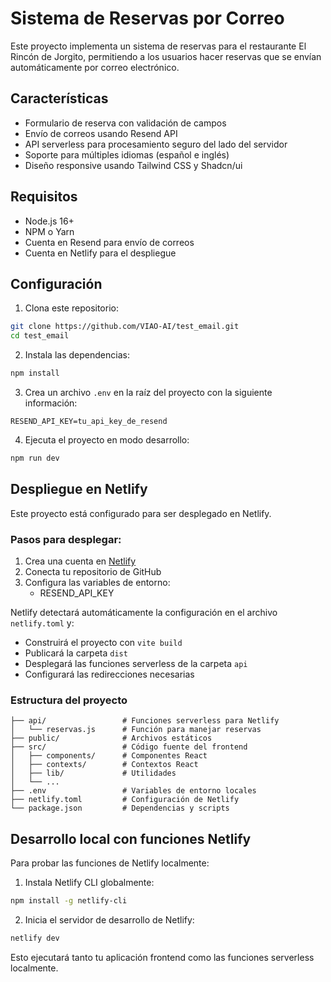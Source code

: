# Sistema de Reservas por Correo

Este proyecto implementa un sistema de reservas para el restaurante El Rincón de Jorgito, permitiendo a los usuarios hacer reservas que se envían automáticamente por correo electrónico.

## Características

- Formulario de reserva con validación de campos
- Envío de correos usando Resend API
- API serverless para procesamiento seguro del lado del servidor
- Soporte para múltiples idiomas (español e inglés)
- Diseño responsive usando Tailwind CSS y Shadcn/ui

## Requisitos

- Node.js 16+
- NPM o Yarn
- Cuenta en Resend para envío de correos
- Cuenta en Netlify para el despliegue

## Configuración

1. Clona este repositorio:
```bash
git clone https://github.com/VIAO-AI/test_email.git
cd test_email
```

2. Instala las dependencias:
```bash
npm install
```

3. Crea un archivo `.env` en la raíz del proyecto con la siguiente información:
```
RESEND_API_KEY=tu_api_key_de_resend
```

4. Ejecuta el proyecto en modo desarrollo:
```bash
npm run dev
```

## Despliegue en Netlify

Este proyecto está configurado para ser desplegado en Netlify. 

### Pasos para desplegar:

1. Crea una cuenta en [Netlify](https://www.netlify.com/)
2. Conecta tu repositorio de GitHub
3. Configura las variables de entorno:
   - RESEND_API_KEY

Netlify detectará automáticamente la configuración en el archivo `netlify.toml` y:
- Construirá el proyecto con `vite build`
- Publicará la carpeta `dist`
- Desplegará las funciones serverless de la carpeta `api`
- Configurará las redirecciones necesarias

### Estructura del proyecto

```
├── api/                 # Funciones serverless para Netlify
│   └── reservas.js      # Función para manejar reservas
├── public/              # Archivos estáticos
├── src/                 # Código fuente del frontend
│   ├── components/      # Componentes React
│   ├── contexts/        # Contextos React
│   ├── lib/             # Utilidades
│   └── ...
├── .env                 # Variables de entorno locales
├── netlify.toml         # Configuración de Netlify
└── package.json         # Dependencias y scripts
```

## Desarrollo local con funciones Netlify

Para probar las funciones de Netlify localmente:

1. Instala Netlify CLI globalmente:
```bash
npm install -g netlify-cli
```

2. Inicia el servidor de desarrollo de Netlify:
```bash
netlify dev
```

Esto ejecutará tanto tu aplicación frontend como las funciones serverless localmente.
